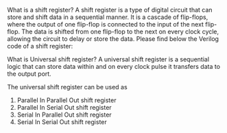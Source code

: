 What is a shift register?
A shift register is a type of digital circuit that can store and shift data in a sequential manner. It is a cascade of flip-flops, where the output of one flip-flop is connected to the input of the next flip-flop. The data is shifted from one flip-flop to the next on every clock cycle, allowing the circuit to delay or store the data. Please find below the Verilog code of a shift register:

What is Universal shift register?
A universal shift register is a sequential logic that can store data within and on every clock pulse it transfers data to the output port.

The universal shift register can be used as

1. Parallel In Parallel Out shift register
2. Parallel In Serial Out shift register
3. Serial In Parallel Out shift register
4. Serial In Serial Out shift register

